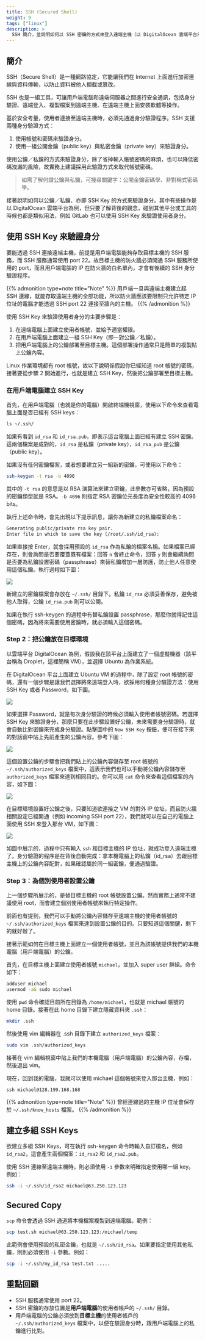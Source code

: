 ```yaml
---
title: SSH (Secured Shell)
weight: 9
tags: ["linux"]
description: >
  SSH 簡介，並說明如何以 SSH 密鑰的方式來登入遠端主機（以 DigitalOcean 雲端平台為例）。
---
```


## 簡介

SSH（Secure Shell）是一種網路協定，它能讓我們在 Internet 上面進行加密連線與資料傳輸，以防止資料被他人攔截或篡改。

SSH 也是一組工具，可讓用戶端電腦和遠端伺服器之間進行安全通訊，包括身分驗證、遠端登入、複製檔案到遠端主機、在遠端主機上面安裝軟體等操作。

基於安全考量，使用者連接至遠端主機時，必須先通過身分驗證程序。SSH 支援兩種身分驗證方式：

1. 使用帳號和密碼來驗證身分。
2. 使用一組公開金鑰（public key）與私密金鑰（private key）來驗證身分。

使用公鑰／私鑰的方式來驗證身分，除了省掉輸入帳號密碼的麻煩，也可以降低密碼洩漏的風險，故實務上建議採用此驗證方式來取代帳號密碼。

> 如需了解何謂公鑰與私鑰，可搜尋關鍵字：公開金鑰密碼學、非對稱式密碼學。

接著說明如何以公鑰／私鑰、亦即 SSH Key 的方式來驗證身分。其中有些操作是以 DigitalOcean 雲端平台為例，但只要了解背後的觀念，碰到其他平台或工具的時候也都是類似用法，例如 GitLab 也可以使用 SSH Key 來驗證使用者身分。

## 使用 SSH Key 來驗證身分

要能透過 SSH 連接遠端主機，前提是用戶端電腦能夠存取目標主機的 SSH 服務，而 SSH 服務通常使用 port 22。故目標主機的防火牆必須開通 SSH 服務所使用的 port，而且用戶端電腦的 IP 在防火牆的白名單內，才會有後續的 SSH 身分驗證程序。

{{% admonition type=note title="Note" %}}
用戶端一旦與遠端主機建立起 SSH 連線，就能存取遠端主機的全部功能，所以防火牆應該要限制只允許特定 IP 位址的電腦才能透過 SSH port 22 連接至牆內的主機。
{{% /admonition %}}

使用 SSH Key 來驗證使用者身分的主要步驟是：

1. 在遠端電腦上面建立使用者帳號，並給予適當權限。
2. 在用戶端電腦上面建立一組 SSH Key（即一對公鑰／私鑰）。
3. 把用戶端電腦上的公鑰部署至目標主機。這個部署操作通常只是簡單的複製貼上公鑰內容。
 
Linux 作業環境都有 root 帳號，故以下說明係假設你已經知道 root 帳號的密碼，接著要從步驟 2 開始進行，也就是建立 SSH Key，然後把公鑰部署至目標主機。

### 在用戶端電腦建立 SSH Key

首先，在用戶端電腦（也就是你的電腦）開啟終端機視窗，使用以下命令來查看電腦上面是否已經有 SSH keys：

```bash
ls ~/.ssh/
```

如果有看到 `id_rsa` 和 `id_rsa.pub`，即表示這台電腦上面已經有建立 SSH 密鑰。這兩個檔案是成對的，`id_rsa` 是私鑰（private key），`id_rsa_pub` 是公鑰（public key）。

如果沒有任何密鑰檔案，或者想要建立另一組新的密鑰，可使用以下命令：

```bash
ssh-keygen -t rsa -b 4096
```

其中的 `-t rsa` 的意思是以 RSA 演算法來建立密鑰，此參數亦可省略，因為預設的密鑰類型就是 RSA。`-b 4096` 則指定 RSA 密鑰位元長度為安全性較高的 4096 bits。

執行上述命令時，會先出現以下提示訊息，讓你為新建立的私鑰檔案命名：

```txt
Generating public/private rsa key pair.
Enter file in which to save the key (/root/.ssh/id_rsa):
```

如果直接按 Enter，就會採用預設的 `id_rsa` 作為私鑰的檔案名稱。如果檔案已經存在，則會詢問是否要覆蓋既有檔案：回答 `n` 會終止命令，回答 `y` 則會繼續詢問是否要為私鑰設置密碼（passphrase）來替私鑰增加一層防護，防止他人任意使用這個私鑰。執行過程如下圖：

![](images/ssh-keygen.png)

新建立的密鑰檔案會存放在 `~/.ssh/` 目錄下。私鑰 `id_rsa` 必須妥善保存，避免被他人取得，公鑰 `id_rsa.pub` 則可以公開。

如果在執行 ssh-keygen 的過程中有替私鑰設置 passphrase，那麼你就得記住這個密碼，因為將來需要使用密鑰時，就必須輸入這個密碼。

### Step 2：把公鑰放在目標環境

以雲端平台 DigitalOcean 為例，假設我在該平台上面建立了一個虛擬機器（該平台稱為 Droplet，這裡簡稱 VM），並選擇 Ubuntu 為作業系統。

在 DigitalOcean 平台上面建立 Ubuntu VM 的過程中，除了設定 root 帳號的密碼，還有一個步驟是讓我們選擇將來遠端登入時，欲採用何種身分驗證方法：使用 SSH Key 或者 Password，如下圖。

![](images/digital-ocean-droplet-auth-method.png)

如果選擇 Password，就是每次身分驗證的時候必須輸入使用者帳號密碼。若選擇 SSH Key 來驗證身分，那麼只要在此步驟設置好公鑰，未來需要身分驗證時，就會自動比對密鑰來完成身分驗證。點擊圖中的 `New SSH Key` 按鈕，便可在接下來的對話窗中貼上先前產生的公鑰內容。參考下圖：

![](images/digital-ocean-add-public-ssh-key.png)

這個設置公鑰的步驟會把我們貼上的公鑰內容儲存至 root 帳號的 `~/.ssh/authorized_keys` 檔案中，這表示我們也可以手動將公鑰內容儲存至`authorized_keys` 檔案來達到相同目的。你可以用 `cat` 命令來查看這個檔案的內容，如下圖：

![](images/authorized-keys-root.png)

在目標環境設置好公鑰之後，只要知道欲連接之 VM 的對外 IP 位址，而且防火牆相關設定已經開通（例如 incoming SSH port 22），我們就可以在自己的電腦上面使用 SSH 來登入那台 VM，如下圖：

![](images/digital-ocean-ssh-logged-in.png)

如圖中展示的，過程中只有輸入 `ssh` 和目標主機的 IP 位址，就成功登入遠端主機了。身分驗證的程序是在背後自動完成：拿本機電腦上的私鑰（id_rsa）去跟目標主機上的公鑰內容配對，如果確認屬於同一組密鑰，便通過驗證。

### Step 3：為個別使用者設置公鑰

上一個步驟所展示的，是替目標主機的 root 帳號設置公鑰。然而實務上通常不建議使用 root，而會建立個別使用者帳號來執行特定操作。

前面也有提到，我們可以手動將公鑰內容儲存至遠端主機的使用者帳號的 `~/.ssh/authorized_keys` 檔案來達到設置公鑰的目的。只要知道這個關鍵，剩下的就好辦了。

接著示範如何在目標主機上面建立一個使用者帳號，並且為該帳號提供我們的本機電腦（用戶端電腦）的公鑰。

首先，在目標主機上面建立使用者帳號 `michael`，並加入 super user 群組。命令如下：

```bash
adduser michael
usermod -aG sudo michael
```

使用 `pwd` 命令確認目前所在目錄為 `/home/michael`，也就是 michael 帳號的 home 目錄。接著在此 home 目錄下建立隱藏資料夾 `.ssh`：

```bash
mkdir .ssh
```

然後使用 vim 編輯器在 .ssh 目錄下建立 `authorized_keys` 檔案：

```bash
sudo vim .ssh/authorized_keys
```

接著在 vim 編輯視窗中貼上我們的本機電腦（用戶端電腦）的公鑰內容，存檔，然後退出 vim。

現在，回到我的電腦，我就可以使用 michael 這個帳號來登入那台主機，例如：

```
ssh michael@128.199.168.168
```

{{% admonition type=note title="Note" %}}
曾經連線過的主機 IP 位址會保存於 `~/.ssh/know_hosts` 檔案。
{{% /admonition %}}

## 建立多組 SSH Keys

欲建立多組 SSH Keys，可在執行 ssh-keygen 命令時輸入自訂檔名，例如 `id_rsa2`，這會產生兩個檔案：`id_rsa2` 和 `id_rsa2.pub`。

使用 SSH 連線至遠端主機時，則必須使用 `-i` 參數來明確指定使用哪一組 key。例如：

```bash
ssh -i ~/.ssh/id_rsa2 michael@63.250.123.123
```

## Secured Copy

`scp` 命令會透過 SSH 通道將本機檔案複製到遠端電腦。範例：

```bash
scp test.sh michael@63.250.123.123:/michael/temp
```

此範例會使用預設的私密金鑰，也就是 `~/.ssh/id_rsa`。如果要指定使用其他私鑰，則則必須使用 `-i` 參數。例如：

```bash
scp -i ~/.ssh/my_id_rsa test.txt .....
```

## 重點回顧

- SSH 服務通常使用 port 22。
- SSH 密鑰的存放位置是**用戶端電腦**的使用者帳戶的 `~/.ssh/` 目錄。
- 用戶端電腦的公鑰必須放到**目標主機**的使用者帳戶的 `~/.ssh/authorized_keys` 檔案中，以便在驗證身分時，跟用戶端電腦上的私鑰進行比對。

